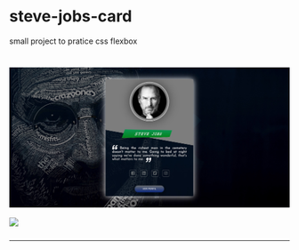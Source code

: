 # steve-jobs-card
small project to pratice css flexbox

<h1>
  <img width="1700px" src="https://github.com/Eduardosbk/steve-jobs-card/blob/main/jobs.jpg">
  <img width="1920px" src="https://github.com/Eduardosbk/steve-jobs-card/blob/main/steve.gif">
</h1><hr><br>
